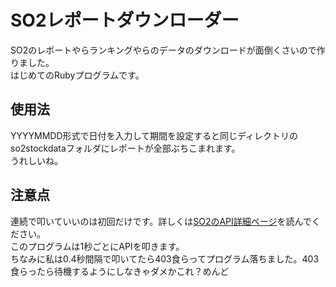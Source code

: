 # SO2レポートダウンローダー

SO2のレポートやらランキングやらのデータのダウンロードが面倒くさいので作りました。  
はじめてのRubyプログラムです。

## 使用法

YYYYMMDD形式で日付を入力して期間を設定すると同じディレクトリのso2stockdataフォルダにレポートが全部ぶちこまれます。  
うれしいね。

## 注意点

連続で叩いていいのは初回だけです。詳しくは[SO2のAPI詳細ページ](https://so2-docs.mutoys.com/common/api.html)を読んでください。  
このプログラムは1秒ごとにAPIを叩きます。  
ちなみに私は0.4秒間隔で叩いてたら403食らってプログラム落ちました。403食らったら待機するようにしなきゃダメかこれ？めんど
